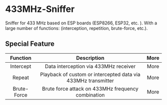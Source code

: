 # 433MHz-Sniffer
Sniffer for 433 MHz based on ESP boards (ESP8266, ESP32, etc. ). With a large number of functions: (interception, repetition, brute-force, etc.).

## Special Feature
|           Function         |                      Description                                           |    More    |   
|:--------------------------:|:--------------------------------------------------------------------------:|:----------:|
|        Intercept           |          Data interception via 433MHz receiver                             |    More    |
|        Repeat              |          Playback of custom or intercepted data via 433MHz transmitter     |    More    |
|        Brute-Force         |          Brute force attack on 433MHz frequency combination                |    More    |
